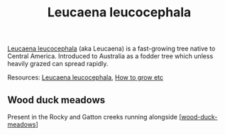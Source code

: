 ﻿---
tags:
- wood-duck-meadows
- tree
- weed
- introduced
title: Leucaena leucocephala
type: plant
---
[Leucaena leucocephala](https://en.wikipedia.org/wiki/Leucaena_leucocephala) (aka Leucaena) is a fast-growing tree native to Central America. Introduced to Australia as a fodder tree which unless heavily grazed can spread rapidly.

Resources: [Leucaena leucocephala](https://en.wikipedia.org/wiki/Leucaena_leucocephala), [How to grow etc](https://www.microfarmguide.com/leucaena-leucocephala/) 

## Wood duck meadows

Present in the Rocky and Gatton creeks running alongside [[wood-duck-meadows]]

[//begin]: # "Autogenerated link references for markdown compatibility"
[wood-duck-meadows]: ../wood-duck-meadows "Wood duck meadows"
[//end]: # "Autogenerated link references"